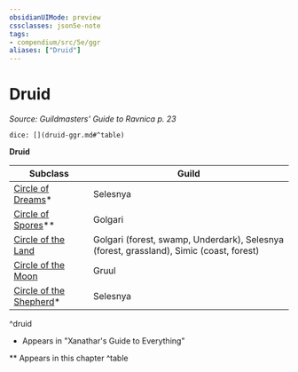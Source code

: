 ```yaml
---
obsidianUIMode: preview
cssclasses: json5e-note
tags:
- compendium/src/5e/ggr
aliases: ["Druid"]
---
```

# Druid
*Source: Guildmasters' Guide to Ravnica p. 23* 

`dice: [](druid-ggr.md#^table)`

**Druid**

| Subclass | Guild |
|----------|-------|
| [Circle of Dreams](/3-Mechanics/CLI/classes/druid-circle-of-dreams-xge.md)* | Selesnya |
| [Circle of Spores](/3-Mechanics/CLI/classes/druid-circle-of-spores-tce.md)** | Golgari |
| [Circle of the Land](/3-Mechanics/CLI/classes/druid-circle-of-the-land.md) | Golgari (forest, swamp, Underdark), Selesnya (forest, grassland), Simic (coast, forest) |
| [Circle of the Moon](/3-Mechanics/CLI/classes/druid-circle-of-the-moon.md) | Gruul |
| [Circle of the Shepherd](/3-Mechanics/CLI/classes/druid-circle-of-the-shepherd-xge.md)* | Selesnya |
^druid

* Appears in "Xanathar's Guide to Everything"

** Appears in this chapter
^table